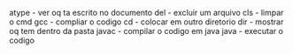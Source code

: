 atype - ver oq ta escrito no documento 
del - excluir um arquivo 
cls - limpar o cmd 
gcc - compliar o codigo 
cd - colocar em outro diretorio 
dir - mostrar oq tem dentro da pasta 
javac - compilar o codigo em java
java - executar o codigo 